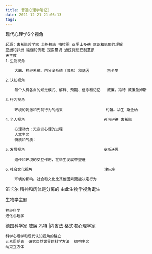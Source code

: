 ```yaml
---
title: 普通心理学笔记2
date: 2021-12-21 21:05:13
tags:
---
```


现代心理学6个视角

    起源：古希腊哲学家 苏格拉底 柏拉图 亚里士多德 意识和疯癫的理解
    亚洲和非洲 瑜伽和佛教 探索意识 通过冥想控制意识
    天主教
    1.生物视角
        
        大脑、神经系统、内分泌系统（激素）和基因        笛卡尔

    2.认知视角

        每个人有各自的知觉模式、解释、预期、信念和记忆   威廉。冯特 威廉詹姆斯     
        
    3.行为视角
        
        环境的刺激和先前行为的结果                   约翰。华生 斯金纳

    4.全人视角                                   弗洛伊德 古希腊   
        
        心理动力：无意识心理的过程
        人本主义
        特质和气质：

    5.发展视角                                   安斯沃思

        遗传和环境的交互作用，在毕生发展中塑造
        
    6.社会文化视角                                津巴多
        
        环境的影响。社会和文化比其他因素更能决定行为

笛卡尔 精神和肉体是分离的  由此生物学视角诞生

生物学主题
    
    神经科学
    进化心理学

德国科学家  威廉 冯特 |内省法  格式塔心理学家
    
    科学心理学和现代认知视角的建立
    元素周期表  研究自然世界的科学方法  结构主义
    纳克立方体